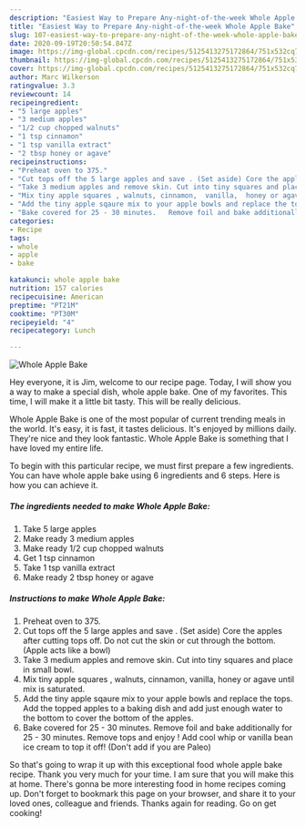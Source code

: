 ```yaml
---
description: "Easiest Way to Prepare Any-night-of-the-week Whole Apple Bake"
title: "Easiest Way to Prepare Any-night-of-the-week Whole Apple Bake"
slug: 107-easiest-way-to-prepare-any-night-of-the-week-whole-apple-bake
date: 2020-09-19T20:50:54.847Z
image: https://img-global.cpcdn.com/recipes/5125413275172864/751x532cq70/whole-apple-bake-recipe-main-photo.jpg
thumbnail: https://img-global.cpcdn.com/recipes/5125413275172864/751x532cq70/whole-apple-bake-recipe-main-photo.jpg
cover: https://img-global.cpcdn.com/recipes/5125413275172864/751x532cq70/whole-apple-bake-recipe-main-photo.jpg
author: Marc Wilkerson
ratingvalue: 3.3
reviewcount: 14
recipeingredient:
- "5 large apples"
- "3 medium apples"
- "1/2 cup chopped walnuts"
- "1 tsp cinnamon"
- "1 tsp vanilla extract"
- "2 tbsp honey or agave"
recipeinstructions:
- "Preheat oven to 375."
- "Cut tops off the 5 large apples and save . (Set aside) Core the apples after cutting tops off. Do not cut the skin or cut through the bottom. (Apple acts like a bowl)"
- "Take 3 medium apples and remove skin. Cut into tiny squares and place in small bowl."
- "Mix tiny apple squares , walnuts, cinnamon,  vanilla,  honey or agave until mix is saturated."
- "Add the tiny apple sqaure mix to your apple bowls and replace the tops. Add the topped apples to a baking dish and add just enough water to the bottom to cover the bottom of the apples."
- "Bake covered for 25 - 30 minutes.   Remove foil and bake additionally for 25 - 30 minutes. Remove tops and enjoy ! Add cool whip or vanilla bean ice cream to top it off! (Don&#39;t add if you are Paleo)"
categories:
- Recipe
tags:
- whole
- apple
- bake

katakunci: whole apple bake 
nutrition: 157 calories
recipecuisine: American
preptime: "PT21M"
cooktime: "PT30M"
recipeyield: "4"
recipecategory: Lunch

---
```



![Whole Apple Bake](https://img-global.cpcdn.com/recipes/5125413275172864/751x532cq70/whole-apple-bake-recipe-main-photo.jpg)

Hey everyone, it is Jim, welcome to our recipe page. Today, I will show you a way to make a special dish, whole apple bake. One of my favorites. This time, I will make it a little bit tasty. This will be really delicious.



Whole Apple Bake is one of the most popular of current trending meals in the world. It's easy, it is fast, it tastes delicious. It's enjoyed by millions daily. They're nice and they look fantastic. Whole Apple Bake is something that I have loved my entire life.


To begin with this particular recipe, we must first prepare a few ingredients. You can have whole apple bake using 6 ingredients and 6 steps. Here is how you can achieve it.

##### The ingredients needed to make Whole Apple Bake:

1. Take 5 large apples
1. Make ready 3 medium apples
1. Make ready 1/2 cup chopped walnuts
1. Get 1 tsp cinnamon
1. Take 1 tsp vanilla extract
1. Make ready 2 tbsp honey or agave




##### Instructions to make Whole Apple Bake:

1. Preheat oven to 375.
1. Cut tops off the 5 large apples and save . (Set aside) Core the apples after cutting tops off. Do not cut the skin or cut through the bottom. (Apple acts like a bowl)
1. Take 3 medium apples and remove skin. Cut into tiny squares and place in small bowl.
1. Mix tiny apple squares , walnuts, cinnamon,  vanilla,  honey or agave until mix is saturated.
1. Add the tiny apple sqaure mix to your apple bowls and replace the tops. Add the topped apples to a baking dish and add just enough water to the bottom to cover the bottom of the apples.
1. Bake covered for 25 - 30 minutes.   Remove foil and bake additionally for 25 - 30 minutes. Remove tops and enjoy ! Add cool whip or vanilla bean ice cream to top it off! (Don&#39;t add if you are Paleo)




So that's going to wrap it up with this exceptional food whole apple bake recipe. Thank you very much for your time. I am sure that you will make this at home. There's gonna be more interesting food in home recipes coming up. Don't forget to bookmark this page on your browser, and share it to your loved ones, colleague and friends. Thanks again for reading. Go on get cooking!
